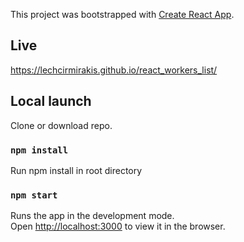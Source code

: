 This project was bootstrapped with [Create React App](https://github.com/facebook/create-react-app).

## Live

https://lechcirmirakis.github.io/react_workers_list/

## Local launch

Clone or download repo.

### `npm install`

Run npm install in root directory

### `npm start`

Runs the app in the development mode.<br />
Open [http://localhost:3000](http://localhost:3000) to view it in the browser.
